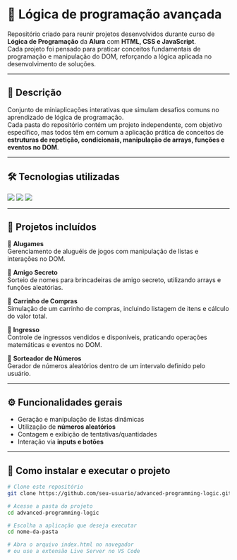 # 🧩 Lógica de programação avançada

Repositório criado para reunir projetos desenvolvidos durante curso de **Lógica de Programação** da **Alura** com **HTML, CSS e JavaScript**.  
Cada projeto foi pensado para praticar conceitos fundamentais de programação e manipulação do DOM, reforçando a lógica aplicada no desenvolvimento de soluções.

---

## 📖 Descrição

Conjunto de miniaplicações interativas que simulam desafios comuns no aprendizado de lógica de programação.  
Cada pasta do repositório contém um projeto independente, com objetivo específico, mas todos têm em comum a aplicação prática de conceitos de **estruturas de repetição, condicionais, manipulação de arrays, funções e eventos no DOM**.

---

## 🛠️ Tecnologias utilizadas
<div>
  <img src="https://img.shields.io/badge/HTML5-E34F26?style=for-the-badge&logo=html5&logoColor=white">
  <img src="https://img.shields.io/badge/CSS3-1572B6?style=for-the-badge&logo=css3&logoColor=white">
  <img src="https://img.shields.io/badge/JavaScript-F7DF1E?style=for-the-badge&logo=javascript&logoColor=black">
</div>

---

## 🚀 Projetos incluídos

🔹 **Alugames**  
Gerenciamento de aluguéis de jogos com manipulação de listas e interações no DOM.  

🔹 **Amigo Secreto**  
Sorteio de nomes para brincadeiras de amigo secreto, utilizando arrays e funções aleatórias.  

🔹 **Carrinho de Compras**  
Simulação de um carrinho de compras, incluindo listagem de itens e cálculo do valor total.  

🔹 **Ingresso**  
Controle de ingressos vendidos e disponíveis, praticando operações matemáticas e eventos no DOM.  

🔹 **Sorteador de Números**  
Gerador de números aleatórios dentro de um intervalo definido pelo usuário.  

---

## ⚙️ Funcionalidades gerais

- Geração e manipulação de listas dinâmicas  
- Utilização de **números aleatórios**  
- Contagem e exibição de tentativas/quantidades  
- Interação via **inputs e botões**

---

## 📂 Como instalar e executar o projeto

```bash
# Clone este repositório
git clone https://github.com/seu-usuario/advanced-programming-logic.git

# Acesse a pasta do projeto
cd advanced-programming-logic

# Escolha a aplicação que deseja executar
cd nome-da-pasta

# Abra o arquivo index.html no navegador
# ou use a extensão Live Server no VS Code
